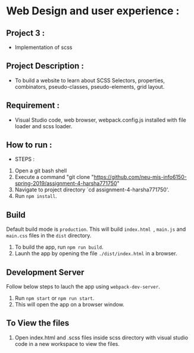 # Web Design and user experience :
## Project 3 : 
* Implementation of scss
## Project Description : 
*  To build a website to learn about SCSS Selectors, properties, combinators, pseudo-classes, pseudo-elements, grid layout.

## Requirement :
* Visual Studio code, web browser, webpack.config.js installed with file loader and scss loader.

## How to run :
* STEPS :
1. Open a git bash shell
2. Execute a command "git clone "https://github.com/neu-mis-info6150-spring-2019/assignment-4-harsha771750"
3. Navigate to project directory `cd assignment-4-harsha771750'.
4. Run `npm install`.

## Build
Default build mode is `production`. This will build `index.html `, `main.js` and `main.css` files in the `dist` directory.
1. To build the app, run `npm run build`.
2. Launh the app by opening the file `./dist/index.html` in a browser.

## Development Server
Follow below steps to lauch the app using `webpack-dev-server`.
1. Run `npm start` or `npm run start`.
2. This will open the app on a browser window.
## To View the files
1. Open index.html and .scss files inside scss directory with visual studio code in a new workspace to view the files.


